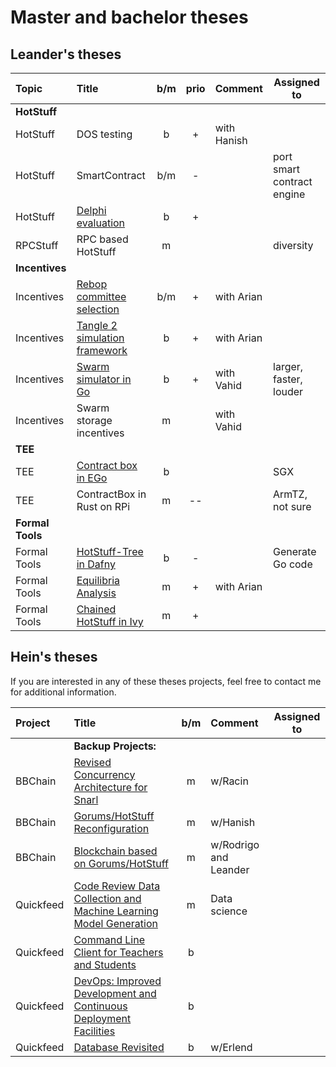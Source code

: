 # Master and bachelor theses

## Leander's theses
| Topic            | Title                                                 |  b/m  | prio  | Comment     | Assigned to                |
| :--------------- | :---------------------------------------------------- | :---: | :---: | :---------- | -------------------------- |
| **HotStuff**     |                                                       |       |       |             |                            |
| HotStuff         | DOS testing                                           |   b   |   +   | with Hanish |                            |
| HotStuff         | SmartContract                                         |  b/m  |   -   |             | port smart contract engine |
| HotStuff         | [Delphi evaluation](delphi-evaluation.md)             |   b   |   +   |             |                            |
| RPCStuff         | RPC based HotStuff                                    |   m   |       |             | diversity                  |
| **Incentives**   |                                                       |       |       |             |                            |
| Incentives       | [Rebop committee selection](rebop-committee.md)       |  b/m  |   +   | with Arian  |                            |
| Incentives       | [Tangle 2 simulation framework](tangle-simulation.md) |   b   |   +   | with Arian  |                            |
| Incentives       | [Swarm simulator in Go](swarm-simulator-go.md)        |   b   |   +   | with Vahid  | larger, faster, louder     |
| Incentives       | Swarm storage incentives                              |   m   |       | with Vahid  |                            |
| **TEE**          |                                                       |       |       |             |                            |
| TEE              | [Contract box in EGo](ego-contractBox.md)             |   b   |       |             | SGX                        |
| TEE              | ContractBox in Rust on RPi                            |   m   |  --   |             | ArmTZ, not sure            |
| **Formal Tools** |                                                       |       |       |             |                            |
| Formal Tools     | [HotStuff-Tree in Dafny](hs-tree-daphne.md)                               |   b   |   -   |             | Generate Go code           |
| Formal Tools     | [Equilibria Analysis](equilibria-analysis.md)         |   m   |   +   | with Arian  |                            |
| Formal Tools     | [Chained HotStuff in Ivy](hotStufIvy.md)              |   m   |   +   |             |                            |



## Hein's theses

If you are interested in any of these theses projects, feel free to contact me for additional information.

| Project   | Title                                                                                             |  b/m  | Comment               | Assigned to |
| :-------- | :------------------------------------------------------------------------------------------------ | :---: | :-------------------- | ----------- |
|           | **Backup Projects:**                                                                              |       |                       |             |
| BBChain   | [Revised Concurrency Architecture for Snarl](snarl-concurrency-arch.md)                           |   m   | w/Racin               |             |
| BBChain   | [Gorums/HotStuff Reconfiguration](gorums-hotstuff-reconfig.md)                                    |   m   | w/Hanish              |             |
| BBChain   | [Blockchain based on Gorums/HotStuff](bbchain-block.md)                                           |   m   | w/Rodrigo and Leander |             |
| Quickfeed | [Code Review Data Collection and Machine Learning Model Generation](quickfeed-codereview-data.md) |   m   | Data science          |             |
| Quickfeed | [Command Line Client for Teachers and Students](quickfeed-cli.md)                                 |   b   |                       |             |
| Quickfeed | [DevOps: Improved Development and Continuous Deployment Facilities](quickfeed-devops.md)          |   b   |                       |             |
| Quickfeed | [Database Revisited](quickfeed-db.md)                                                             |   b   | w/Erlend              |             |

